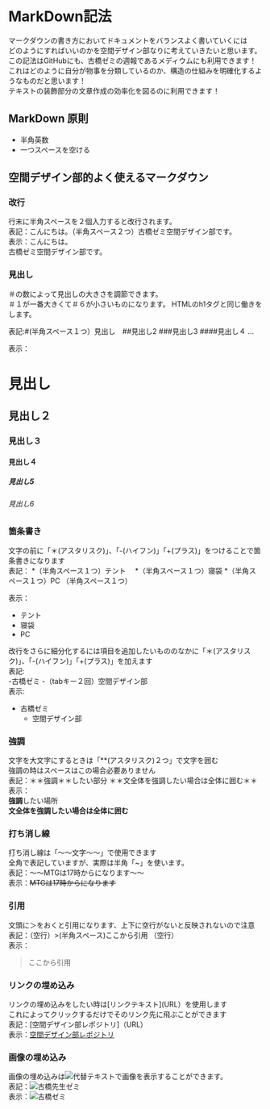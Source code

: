 
# MarkDown記法
マークダウンの書き方においてドキュメントをバランスよく書いていくには  
どのようにすればいいのかを空間デザイン部なりに考えていきたいと思います。  
この記法はGitHubにも、古橋ゼミの週報であるメディウムにも利用できます！  
これはどのように自分が物事を分類しているのか、構造の仕組みを明確化するようなものだと思います！  
テキストの装飾部分の文章作成の効率化を図るのに利用できます！

## MarkDown 原則

* 半角英数
* 一つスペースを空ける

## 空間デザイン部的よく使えるマークダウン


### 改行
行末に半角スペースを２個入力すると改行されます。  
表記：こんにちは。（半角スペース２つ）古橋ゼミ空間デザイン部です。  
表示：こんにちは。  
古橋ゼミ空間デザイン部です。

### 見出し
＃の数によって見出しの大きさを調節できます。  
＃１が一番大きくて＃６が小さいものになります。
HTMLのh1タグと同じ働きをします。

表記:#(半角スペース１つ）見出し　##見出し2  ###見出し3 ####見出し４ ...

表示：　　
# 見出し
## 見出し２
### 見出し３
#### 見出し４
##### 見出し5
###### 見出し6

### 箇条書き
文字の前に「＊(アスタリスク)」、「-(ハイフン)」「+(プラス)」をつけることで箇条書きになります  
表記： 
*（半角スペース１つ）テント　
*（半角スペース１つ）寝袋
*（半角スペース１つ）PC （半角スペース１つ）

表示：
* テント　
* 寝袋
* PC  

改行をさらに細分化するには項目を追加したいもののなかに「＊(アスタリスク)」、「-(ハイフン)」「+(プラス)」を加えます  
表記:  
-古橋ゼミ
 -（tabキー２回）空間デザイン部  
表示:  
 - 古橋ゼミ
    - 空間デザイン部

### 強調
文字を大文字にするときは「**(アスタリスク)２つ」で文字を囲む  
強調の時はスペースはこの場合必要ありません  
表記：＊＊強調＊＊したい部分 ＊＊文全体を強調したい場合は全体に囲む＊＊  
表示：  
**強調**したい場所  
**文全体を強調したい場合は全体に囲む**

### 打ち消し線
打ち消し線は「〜〜文字〜〜」で使用できます  
全角で表記していますが、実際は半角「~」を使います。  
表記：〜〜MTGは17時からになります〜〜  
表示：~~MTGは17時からになります~~

### 引用
文頭に＞をおくと引用になります、上下に空行がないと反映されないので注意  
表記：（空行）>(半角スペース)ここから引用 （空行）  
表示：　

> ここから引用

### リンクの埋め込み
リンクの埋め込みをしたい時は[リンクテキスト](URL）を使用します  
これによってクリックするだけでそのリンク先に飛ぶことができます  
表記：[空間デザイン部レポジトリ]（URL）  
表示：[空間デザイン部レポジトリ](https://github.com/furuhashilab/fc_SpatialDesign)

### 画像の埋め込み
画像の埋め込みは![代替テキスト]( URL )で画像を表示することができます。  
表記：![古橋先生ゼミ]( URL )  
表示：![古橋ゼミ](https://user-images.githubusercontent.com/416977/32032621-0890c01a-ba43-11e7-8a87-b04e8e8335b1.jpg)
